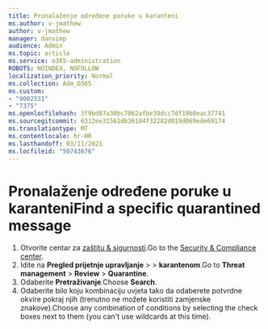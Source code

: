 ```yaml
---
title: Pronalaženje određene poruke u karanteni
ms.author: v-jmathew
author: v-jmathew
manager: dansimp
audience: Admin
ms.topic: article
ms.service: o365-administration
ROBOTS: NOINDEX, NOFOLLOW
localization_priority: Normal
ms.collection: Adm_O365
ms.custom:
- "9002531"
- "7375"
ms.openlocfilehash: 3f9bd87a30bc7062afbe39dcc7df19b8eac37741
ms.sourcegitcommit: 6312ee31561db36104f32282d019d069ede69174
ms.translationtype: MT
ms.contentlocale: hr-HR
ms.lasthandoff: 03/11/2021
ms.locfileid: "50743676"
---
```

# <a name="find-a-specific-quarantined-message"></a><span data-ttu-id="22899-102">Pronalaženje određene poruke u karanteni</span><span class="sxs-lookup"><span data-stu-id="22899-102">Find a specific quarantined message</span></span>

1. <span data-ttu-id="22899-103">Otvorite centar za [zaštitu & sigurnosti](https://go.microsoft.com/fwlink/p/?linkid=2077143).</span><span class="sxs-lookup"><span data-stu-id="22899-103">Go to the [Security & Compliance center](https://go.microsoft.com/fwlink/p/?linkid=2077143).</span></span>
2. <span data-ttu-id="22899-104">Idite na **Pregled prijetnje upravljanje**  >    >  **karantenom**.</span><span class="sxs-lookup"><span data-stu-id="22899-104">Go to **Threat management** > **Review** > **Quarantine**.</span></span>
3. <span data-ttu-id="22899-105">Odaberite **Pretraživanje**.</span><span class="sxs-lookup"><span data-stu-id="22899-105">Choose **Search**.</span></span>
4. <span data-ttu-id="22899-106">Odaberite bilo koju kombinaciju uvjeta tako da odaberete potvrdne okvire pokraj njih (trenutno ne možete koristiti zamjenske znakove).</span><span class="sxs-lookup"><span data-stu-id="22899-106">Choose any combination of conditions by selecting the check boxes next to them (you can't use wildcards at this time).</span></span>
